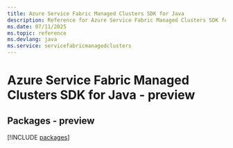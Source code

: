 ```yaml
---
title: Azure Service Fabric Managed Clusters SDK for Java
description: Reference for Azure Service Fabric Managed Clusters SDK for Java
ms.date: 07/11/2025
ms.topic: reference
ms.devlang: java
ms.service: servicefabricmanagedclusters
---
```

# Azure Service Fabric Managed Clusters SDK for Java - preview
## Packages - preview
[!INCLUDE [packages](service-fabric-managed-clusters-index.md)]